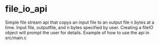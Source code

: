 # file_io_api

Simple file stream api that copys an input file to an output file n bytes at a time. Input file, outputfile, and n bytes specified by user. Creating a fileIO object will prompt the user for details. Example of how to use the api in src/main.c
